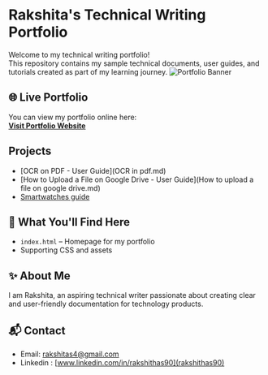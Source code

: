 # Rakshita's Technical Writing Portfolio

Welcome to my technical writing portfolio!  
This repository contains my sample technical documents, user guides, and tutorials created as part of my learning journey.
![Portfolio Banner](banner.png)

## 🌐 Live Portfolio
You can view my portfolio online here:  
[**Visit Portfolio Website**](https://rakshitas4-lab.github.io/RS-tech-writer-portfolio/)


## Projects

- [OCR on PDF - User Guide](OCR in pdf.md)
- [How to Upload a File on Google Drive - User Guide](How to upload a file on google drive.md)
- [Smartwatches guide](smartwatches.md)

## 📂 What You'll Find Here
- `index.html` – Homepage for my portfolio
- Supporting CSS and assets

## ✨ About Me
I am Rakshita, an aspiring technical writer passionate about creating clear and user-friendly documentation for technology products.

## 📬 Contact
- Email: [rakshitas4@gmail.com](mailto:rakshitas4@gmail.com)
- Linkedin : [www.linkedin.com/in/rakshithas90](rakshithas90)
